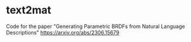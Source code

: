 # text2mat
Code for the paper "Generating Parametric BRDFs from Natural Language Descriptions" https://arxiv.org/abs/2306.15679
